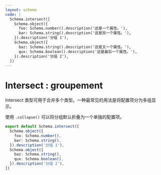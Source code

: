 ```yaml
---
layout: schema
code: |
  Schema.intersect([
    Schema.object({
      foo: Schema.number().description('这是一个属性。'),
      bar: Schema.string().description('这是另一个属性。'),
    }).description('分组 1'),
    Schema.object({
      baz: Schema.string().description('这是又一个属性。'),
      qux: Schema.boolean().description('这是最后一个属性。'),
    }).description('分组 2'),
  ])
---
```


# Intersect : groupement

Intersect 类型可用于合并多个类型。一种最常见的用法是将配置项分为多组显示。

使用 `.collapse()` 可以将分组默认折叠为一个单独的配置项。

```ts
export default Schema.intersect([
  Schema.object({
    foo: Schema.number(),
    bar: Schema.string(),
  }).description('分组 1'),
  Schema.object({
    baz: Schema.string(),
    qux: Schema.boolean(),
  }).description('分组 2'),
])
```
